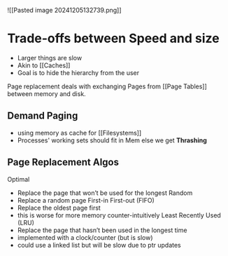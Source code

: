 ![[Pasted image 20241205132739.png]]
# Trade-offs between Speed and size
- Larger things are slow
- Akin to [[Caches]]
- Goal is to hide the hierarchy from the user

Page replacement deals with exchanging Pages from [[Page Tables]] between memory and disk.

## Demand Paging
- using memory as cache for [[Filesystems]]
- Processes' working sets should fit in Mem else we get **Thrashing**

## Page Replacement Algos
Optimal
- Replace the page that won’t be used for the longest
Random
- Replace a random page
First-in First-out (FIFO)
- Replace the oldest page first
- this is worse for more memory counter-intuitively
Least Recently Used (LRU)
- Replace the page that hasn’t been used in the longest time
- implemented with a clock/counter (but is slow)
- could use a linked list but will be slow due to ptr updates


